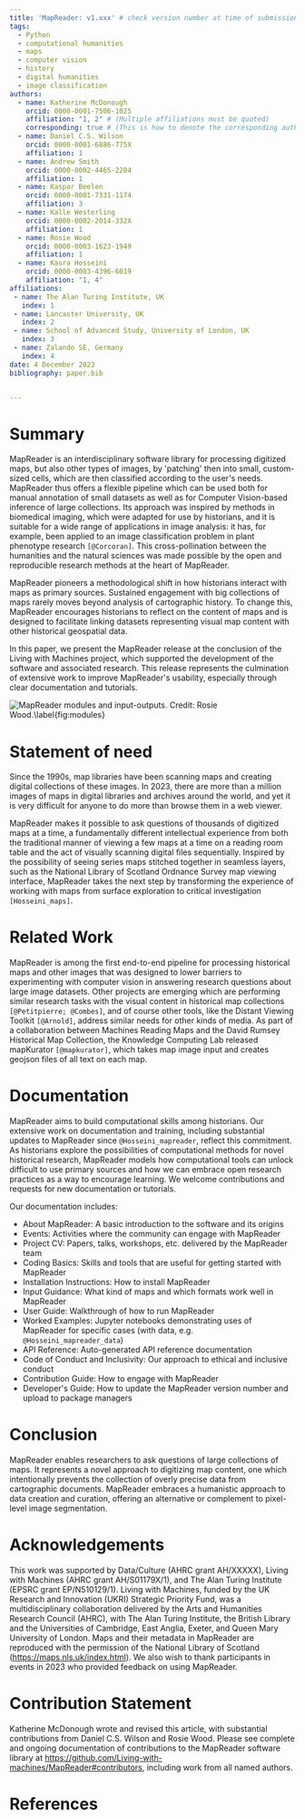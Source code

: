 ```yaml
---
title: 'MapReader: v1.xxx' # check version number at time of submission
tags:
  - Python
  - computational humanities
  - maps
  - computer vision
  - history
  - digital humanities
  - image classification
authors:
  - name: Katherine McDonough
    orcid: 0000-0001-7506-1025
    affiliation: "1, 2" # (Multiple affiliations must be quoted)
    corresponding: true # (This is how to denote the corresponding author)
  - name: Daniel C.S. Wilson
    orcid: 0000-0001-6886-775X
    affiliation: 1
  - name: Andrew Smith
    orcid: 0000-0002-4465-2284
    affiliation: 1
  - name: Kaspar Beelen
    orcid: 0000-0001-7331-1174
    affiliation: 3
  - name: Kalle Westerling
    orcid: 0000-0002-2014-332X
    affiliation: 1
  - name: Rosie Wood
    orcid: 0000-0003-1623-1949
    affiliation: 1
  - name: Kasra Hosseini
    orcid: 0000-0003-4396-6019
    affiliation: "1, 4"
affiliations:
 - name: The Alan Turing Institute, UK
   index: 1
 - name: Lancaster University, UK
   index: 2
 - name: School of Advanced Study, University of London, UK
   index: 3
 - name: Zalando SE, Germany
   index: 4
date: 4 December 2023
bibliography: paper.bib


---
```


# Summary

MapReader is an interdisciplinary software library for processing digitized maps, but also other types of images, by 'patching' then into small, custom-sized cells, which are then classified according to the user's needs. MapReader thus offers a flexible pipeline which can be used both for manual annotation of small datasets as well as for Computer Vision-based inference of large collections. Its approach was inspired by methods in biomedical imaging, which were adapted for use by historians, and it is suitable for a wide range of applications in image analysis: it has, for example, been applied to an image classification problem in plant phenotype research `[@Corcoran]`. This cross-pollination between the humanities and the natural sciences was made possible by the open and reproducible research methods at the heart of MapReader.

MapReader pioneers a methodological shift in how historians interact with maps as primary sources. Sustained engagement with big collections of maps rarely moves beyond analysis of cartographic history. To change this, MapReader encourages historians to reflect on the content of maps and is designed to facilitate linking datasets representing visual map content with other historical geospatial data.

In this paper, we present the MapReader release at the conclusion of the Living with Machines project, which supported the development of the software and associated research. This release represents the culmination of extensive work to improve MapReader's usability, especially through clear documentation and tutorials.

![MapReader modules and input-outputs. Credit: Rosie Wood.\label{fig:modules}](https://hackmd.io/_uploads/HJWJatQEa.png)


# Statement of need

Since the 1990s, map libraries have been scanning maps and creating digital collections of these images. In 2023, there are more than a million images of maps in digital libraries and archives around the world, and yet it is very difficult for anyone to do more than browse them in a web viewer.

MapReader makes it possible to ask questions of thousands of digitized maps at a time, a fundamentally different intellectual experience from both the traditional manner of viewing a few maps at a time on a reading room table and the act of visually scanning digital files sequentially. Inspired by the possibility of seeing series maps stitched together in seamless layers, such as the National Library of Scotland Ordnance Survey map viewing interface, MapReader takes the next step by transforming the experience of working with maps from surface exploration to critical investigation `[Hosseini_maps]`.


# Related Work

MapReader is among the first end-to-end pipeline for processing historical maps and other images that was designed to lower barriers to experimenting with computer vision in answering research questions about large image datasets. Other projects are emerging which are performing similar research tasks with the visual content in historical map collections `[@Petitpierre; @Combes]`, and of course other tools, like the Distant Viewing Toolkit `[@Arnold]`, address similar needs for other kinds of media. As part of a collaboration between Machines Reading Maps and the David Rumsey Historical Map Collection, the Knowledge Computing Lab released mapKurator `[@mapkurator]`, which takes map image input and creates geojson files of all text on each map.


# Documentation

MapReader aims to build computational skills among historians. Our extensive work on documentation and training, including substantial updates to MapReader since `@Hosseini_mapreader`, reflect this commitment. As historians explore the possibilities of computational methods for novel historical research, MapReader models how computational tools can unlock difficult to use primary sources and how we can embrace open research practices as a way to encourage learning. We welcome contributions and requests for new documentation or tutorials.

Our documentation includes:
- About MapReader: A basic introduction to the software and its origins
- Events: Activities where the community can engage with MapReader
- Project CV: Papers, talks, workshops, etc. delivered by the MapReader team
- Coding Basics: Skills and tools that are useful for getting started with MapReader
- Installation Instructions: How to install MapReader
- Input Guidance: What kind of maps and which formats work well in MapReader
- User Guide: Walkthrough of how to run MapReader
- Worked Examples: Jupyter notebooks demonstrating uses of MapReader for specific cases (with data, e.g. `@Hosseini_mapreader_data`)
- API Reference: Auto-generated API reference documentation
- Code of Conduct and Inclusivity: Our approach to ethical and inclusive conduct
- Contribution Guide: How to engage with MapReader
- Developer's Guide: How to update the MapReader version number and upload to package managers

# Conclusion

MapReader enables researchers to ask questions of large collections of maps. It represents a novel approach to digitizing map content, one which intentionally prevents the collection of overly precise data from cartographic documents. MapReader embraces a humanistic approach to data creation and curation, offering an alternative or complement to pixel-level image segmentation.

# Acknowledgements

This work was supported by Data/Culture (AHRC grant AH/XXXXX), Living with Machines (AHRC grant AH/S01179X/1), and The Alan Turing Institute (EPSRC grant EP/N510129/1). Living with Machines, funded by the UK Research and Innovation (UKRI) Strategic Priority Fund, was a multidisciplinary collaboration delivered by the Arts and Humanities Research Council (AHRC), with The Alan Turing Institute, the British Library and the Universities of Cambridge, East Anglia, Exeter, and Queen Mary University of London. Maps and their metadata in MapReader are reproduced with the permission of the National Library of Scotland (https://maps.nls.uk/index.html). We also wish to thank participants in events in 2023 who provided feedback on using MapReader.

# Contribution Statement

Katherine McDonough wrote and revised this article, with substantial contributions from Daniel C.S. Wilson and Rosie Wood. Please see complete and ongoing documentation of contributions to the MapReader software library at https://github.com/Living-with-machines/MapReader#contributors, including work from all named authors.

# References
